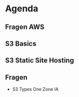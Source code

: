# Agenda

## Fragen AWS 

## S3 Basics

## S3 Static Site Hosting

## Fragen

- S3 Types One Zone IA
